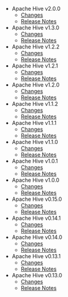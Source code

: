 
<!---
# Licensed to the Apache Software Foundation (ASF) under one
# or more contributor license agreements.  See the NOTICE file
# distributed with this work for additional information
# regarding copyright ownership.  The ASF licenses this file
# to you under the Apache License, Version 2.0 (the
# "License"); you may not use this file except in compliance
# with the License.  You may obtain a copy of the License at
#
#     http://www.apache.org/licenses/LICENSE-2.0
#
# Unless required by applicable law or agreed to in writing, software
# distributed under the License is distributed on an "AS IS" BASIS,
# WITHOUT WARRANTIES OR CONDITIONS OF ANY KIND, either express or implied.
# See the License for the specific language governing permissions and
# limitations under the License.
-->
* Apache Hive v2.0.0
    * [Changes](2.0.0/CHANGES.2.0.0.md)
    * [Release Notes](2.0.0/RELEASENOTES.2.0.0.md)
* Apache Hive v1.3.0
    * [Changes](1.3.0/CHANGES.1.3.0.md)
    * [Release Notes](1.3.0/RELEASENOTES.1.3.0.md)
* Apache Hive v1.2.2
    * [Changes](1.2.2/CHANGES.1.2.2.md)
    * [Release Notes](1.2.2/RELEASENOTES.1.2.2.md)
* Apache Hive v1.2.1
    * [Changes](1.2.1/CHANGES.1.2.1.md)
    * [Release Notes](1.2.1/RELEASENOTES.1.2.1.md)
* Apache Hive v1.2.0
    * [Changes](1.2.0/CHANGES.1.2.0.md)
    * [Release Notes](1.2.0/RELEASENOTES.1.2.0.md)
* Apache Hive v1.1.2
    * [Changes](1.1.2/CHANGES.1.1.2.md)
    * [Release Notes](1.1.2/RELEASENOTES.1.1.2.md)
* Apache Hive v1.1.1
    * [Changes](1.1.1/CHANGES.1.1.1.md)
    * [Release Notes](1.1.1/RELEASENOTES.1.1.1.md)
* Apache Hive v1.1.0
    * [Changes](1.1.0/CHANGES.1.1.0.md)
    * [Release Notes](1.1.0/RELEASENOTES.1.1.0.md)
* Apache Hive v1.0.1
    * [Changes](1.0.1/CHANGES.1.0.1.md)
    * [Release Notes](1.0.1/RELEASENOTES.1.0.1.md)
* Apache Hive v1.0.0
    * [Changes](1.0.0/CHANGES.1.0.0.md)
    * [Release Notes](1.0.0/RELEASENOTES.1.0.0.md)
* Apache Hive v0.15.0
    * [Changes](0.15.0/CHANGES.0.15.0.md)
    * [Release Notes](0.15.0/RELEASENOTES.0.15.0.md)
* Apache Hive v0.14.1
    * [Changes](0.14.1/CHANGES.0.14.1.md)
    * [Release Notes](0.14.1/RELEASENOTES.0.14.1.md)
* Apache Hive v0.14.0
    * [Changes](0.14.0/CHANGES.0.14.0.md)
    * [Release Notes](0.14.0/RELEASENOTES.0.14.0.md)
* Apache Hive v0.13.1
    * [Changes](0.13.1/CHANGES.0.13.1.md)
    * [Release Notes](0.13.1/RELEASENOTES.0.13.1.md)
* Apache Hive v0.13.0
    * [Changes](0.13.0/CHANGES.0.13.0.md)
    * [Release Notes](0.13.0/RELEASENOTES.0.13.0.md)
